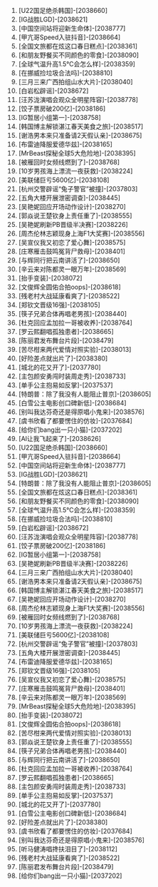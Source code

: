 
1. [U22国足绝杀韩国]-[2038660]
1. [IG战胜LGD]-[2038621]
1. [中国空间站将迎新生命体]-[2038777]
1. [甲亢哥Speed入驻抖音]-[2038664]
1. [全国文旅都在炫这口春日糕点]-[2038361]
1. [和朋友野餐买不同颜色的零食]-[2038090]
1. [全球气温升高1.5°C会怎么样]-[2038359]
1. [在挪威捡垃圾合法吗]-[2038810]
1. [三月三来广西拍组山水大片]-[2038040]
1. [白岩松辟谣]-[2038672]
1. [汪苏泷演唱会观众全明星阵容]-[2038778]
1. [饺子票房破200亿]-[2038186]
1. [IG暂居小组第一]-[2038758]
1. [韩国博主解锁湛江春天美食之旅]-[2038517]
1. [谢浩男本来只准备请2天假认亲]-[2038675]
1. [布雷迪降服爱德华兹]-[2038165]
1. [MrBeast探秘全球5大危险地]-[2038395]
1. [被雁回时女频线燃到了]-[2038768]
1. [10岁男孩海上漂流一夜获救]-[2038224]
1. [美联储巨亏5600亿]-[2038108]
1. [杭州交警辟谣“兔子警官”被撞]-[2037803]
1. [五角大楼开展泄密调查]-[2038445]
1. [吴艳妮回应开场动作设计]-[2038270]
1. [郭焱说王楚钦身上责任重了]-[2038555]
1. [吴艳妮刷新PB晋级半决赛]-[2038226]
1. [周杰伦林志颖现身上海F1大奖赛]-[2038556]
1. [吴宣仪我又初恋了爱心舞]-[2038575]
1. [庄寒雁击鼓鸣冤背尸救母]-[2038401]
1. [与辉同行把云南讲活了]-[2038650]
1. [辛云来对陈都灵一眼万年]-[2038569]
1. [抬手变装]-[2038072]
1. [文俊辉全圆佑合拍oops]-[2038618]
1. [残老村大战延康看爽了]-[2038522]
1. [郑钦文晋级16强]-[2038105]
1. [筷子兄弟合体再唱老男孩]-[2038440]
1. [杜克回应孟加拉一哥被收养]-[2038764]
1. [罗云熙翻唱孤独患者]-[2038665]
1. [陈丽君发布舞台片段]-[2038479]
1. [苦尽柑来两代爱情对照实验]-[2038013]
1. [好险差点就出片了]-[2038380]
1. [城北的花又开了]-[2037780]
1. [主包颜安勇闯时装周走秀]-[2038733]
1. [单手公主抱易如反掌]-[2037537]
1. [特朗普：除了我没有人能阻止普京]-[2038605]
1. [白雪公主电影创口碑新低]-[2038684]
1. [别叫我达芬奇还是得原唱小鬼来]-[2038576]
1. [虞书欣看了都要愣住的仿妆]-[2037684]
1. [给你们bang出一只小猫]-[2037202]
1. [AI让我飞起来了]-[2038626]
1. [U22国足绝杀韩国]-[2038660]
1. [甲亢哥Speed入驻抖音]-[2038664]
1. [中国空间站将迎新生命体]-[2038777]
1. [IG战胜LGD]-[2038621]
1. [特朗普：除了我没有人能阻止普京]-[2038605]
1. [全国文旅都在炫这口春日糕点]-[2038361]
1. [和朋友野餐买不同颜色的零食]-[2038090]
1. [全球气温升高1.5°C会怎么样]-[2038359]
1. [在挪威捡垃圾合法吗]-[2038810]
1. [白岩松辟谣]-[2038672]
1. [汪苏泷演唱会观众全明星阵容]-[2038778]
1. [饺子票房破200亿]-[2038186]
1. [IG暂居小组第一]-[2038758]
1. [吴艳妮刷新PB晋级半决赛]-[2038226]
1. [三月三来广西拍组山水大片]-[2038040]
1. [谢浩男本来只准备请2天假认亲]-[2038675]
1. [韩国博主解锁湛江春天美食之旅]-[2038517]
1. [吴艳妮回应开场动作设计]-[2038270]
1. [周杰伦林志颖现身上海F1大奖赛]-[2038556]
1. [被雁回时女频线燃到了]-[2038768]
1. [10岁男孩海上漂流一夜获救]-[2038224]
1. [美联储巨亏5600亿]-[2038108]
1. [杭州交警辟谣“兔子警官”被撞]-[2037803]
1. [五角大楼开展泄密调查]-[2038445]
1. [布雷迪降服爱德华兹]-[2038165]
1. [郑钦文晋级16强]-[2038105]
1. [吴宣仪我又初恋了爱心舞]-[2038575]
1. [庄寒雁击鼓鸣冤背尸救母]-[2038401]
1. [辛云来对陈都灵一眼万年]-[2038569]
1. [MrBeast探秘全球5大危险地]-[2038395]
1. [抬手变装]-[2038072]
1. [文俊辉全圆佑合拍oops]-[2038618]
1. [苦尽柑来两代爱情对照实验]-[2038013]
1. [郭焱说王楚钦身上责任重了]-[2038555]
1. [筷子兄弟合体再唱老男孩]-[2038440]
1. [与辉同行把云南讲活了]-[2038650]
1. [杜克回应孟加拉一哥被收养]-[2038764]
1. [罗云熙翻唱孤独患者]-[2038665]
1. [主包颜安勇闯时装周走秀]-[2038733]
1. [单手公主抱易如反掌]-[2037537]
1. [城北的花又开了]-[2037780]
1. [白雪公主电影创口碑新低]-[2038684]
1. [好险差点就出片了]-[2038380]
1. [虞书欣看了都要愣住的仿妆]-[2037684]
1. [别叫我达芬奇还是得原唱小鬼来]-[2038576]
1. [听马健涛唱搀扶泪目了]-[2038112]
1. [残老村大战延康看爽了]-[2038522]
1. [陈丽君发布舞台片段]-[2038479]
1. [给你们bang出一只小猫]-[2037202]